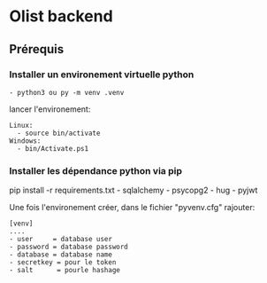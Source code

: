 # Olist backend

## Prérequis

### Installer un environement virtuelle python

    - python3 ou py -m venv .venv
  
lancer l'environement:

    Linux: 
      - source bin/activate
    Windows:
      - bin/Activate.ps1

### Installer les dépendance python via pip
  pip install -r requirements.txt
    - sqlalchemy
    - psycopg2
    - hug
    - pyjwt

Une fois l'environement créer, dans le fichier "pyvenv.cfg" rajouter:

    [venv]
    ....
    - user     = database user
    - password = database password
    - database = database name
    - secretkey = pour le token
    - salt      = pourle hashage

